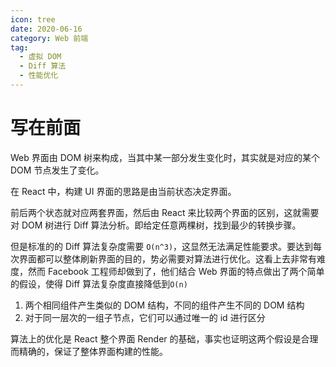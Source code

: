 ```yaml
---
icon: tree
date: 2020-06-16
category: Web 前端
tag:
  - 虚拟 DOM
  - Diff 算法
  - 性能优化
---
```


# 写在前面

Web 界面由 DOM 树来构成，当其中某一部分发生变化时，其实就是对应的某个 DOM 节点发生了变化。

在 React 中，构建 UI 界面的思路是由当前状态决定界面。

前后两个状态就对应两套界面，然后由 React 来比较两个界面的区别，这就需要对 DOM 树进行 Diff 算法分析。即给定任意两棵树，找到最少的转换步骤。

但是标准的的 Diff 算法复杂度需要 `O(n^3)`，这显然无法满足性能要求。要达到每次界面都可以整体刷新界面的目的，势必需要对算法进行优化。这看上去非常有难度，然而 Facebook 工程师却做到了，他们结合 Web 界面的特点做出了两个简单的假设，使得 Diff 算法复杂度直接降低到`O(n)`

1. 两个相同组件产生类似的 DOM 结构，不同的组件产生不同的 DOM 结构
2. 对于同一层次的一组子节点，它们可以通过唯一的 id 进行区分

算法上的优化是 React 整个界面 Render 的基础，事实也证明这两个假设是合理而精确的，保证了整体界面构建的性能。
